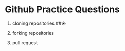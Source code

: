 # Github Practice Questions

1. cloning repositories  ##:sunny:

2. forking repositories

3. pull request 
